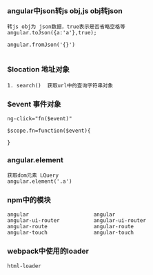 
### angular中json转js obj,js obj转json
```
转js obj为 json数据，true表示是否省略空格等
angular.toJson({a:'a'},true);

angular.fromJson('{}')
    
``` 

### $location 地址对象
```
1. search()  获取url中的查询字符串对象
```

### $event 事件对象
```
ng-click="fn($event)"

$scope.fn=function($event){
	
}
```

### angular.element
```
获取dom元素 LQuery
angular.element('.a')
```


### npm中的模块
```
angular 					angular
angular-ui-router 			angular-ui-router
angular-route 				angular-route
angular-touch				angular-touch

```


### webpack中使用的loader
```
html-loader
```